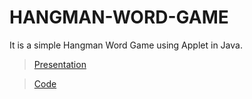 # HANGMAN-WORD-GAME
 It is a simple Hangman Word Game using Applet in Java.
 
  >[Presentation](http://dx.doi.org/10.13140/RG.2.2.26806.22082)
  
  >[Code](http://dx.doi.org/10.13140/RG.2.2.20095.33446)
